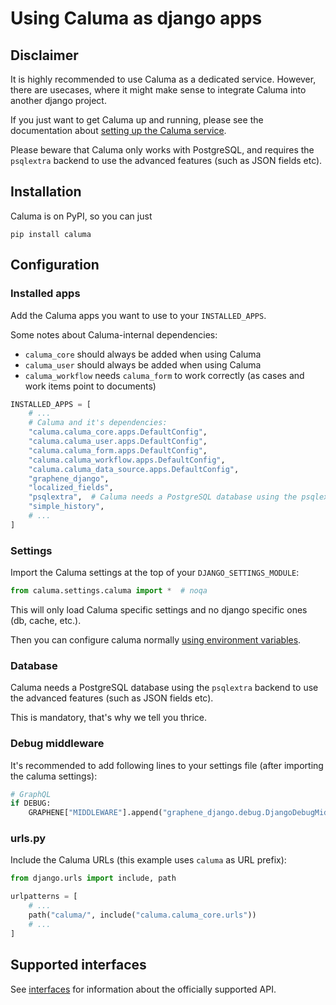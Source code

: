 # Using Caluma as django apps

## Disclaimer

It is highly recommended to use Caluma as a dedicated service. However, there are usecases, where it might make sense to integrate Caluma into another django project.

If you just want to get Caluma up and running, please see the documentation about [setting up the Caluma service](configuration.md).

Please beware that Caluma only works with PostgreSQL, and requires the `psqlextra` backend to use the advanced features (such as JSON fields etc).

## Installation

Caluma is on PyPI, so you can just

```shell
pip install caluma
```

## Configuration

### Installed apps

Add the Caluma apps you want to use to your `INSTALLED_APPS`.

Some notes about Caluma-internal dependencies:

* `caluma_core` should always be added when using Caluma
* `caluma_user` should always be added when using Caluma
* `caluma_workflow` needs `caluma_form` to work correctly (as cases and work items point to documents)

```python
INSTALLED_APPS = [
    # ...
    # Caluma and it's dependencies:
    "caluma.caluma_core.apps.DefaultConfig",
    "caluma.caluma_user.apps.DefaultConfig",
    "caluma.caluma_form.apps.DefaultConfig",
    "caluma.caluma_workflow.apps.DefaultConfig",
    "caluma.caluma_data_source.apps.DefaultConfig",
    "graphene_django",
    "localized_fields",
    "psqlextra",  # Caluma needs a PostgreSQL database using the psqlextra backend
    "simple_history",
    # ...
]
```

### Settings

Import the Caluma settings at the top of your `DJANGO_SETTINGS_MODULE`:

```python
from caluma.settings.caluma import *  # noqa
```

This will only load Caluma specific settings and no django specific ones (db, cache, etc.).

Then you can configure caluma normally [using environment variables](configuration.md).

### Database

Caluma needs a PostgreSQL database using the `psqlextra` backend to use the advanced features (such as JSON fields etc).

This is mandatory, that's why we tell you thrice.

### Debug middleware

It's recommended to add following lines to your settings file (after importing the caluma settings):

```python
# GraphQL
if DEBUG:
    GRAPHENE["MIDDLEWARE"].append("graphene_django.debug.DjangoDebugMiddleware")
```

### urls.py

Include the Caluma URLs (this example uses `caluma` as URL prefix):

```python
from django.urls import include, path

urlpatterns = [
    # ...
    path("caluma/", include("caluma.caluma_core.urls"))
    # ...
]
```

## Supported interfaces

See [interfaces](interfaces.md) for information about the officially supported API.

